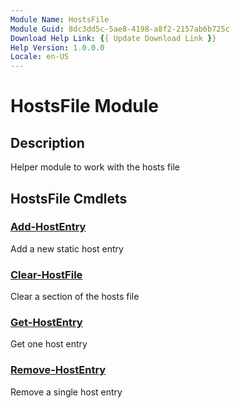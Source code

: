 ```yaml
---
Module Name: HostsFile
Module Guid: 8dc3dd5c-5ae8-4198-a8f2-2157ab6b725c
Download Help Link: {{ Update Download Link }}
Help Version: 1.0.0.0
Locale: en-US
---
```


# HostsFile Module
## Description
Helper module to work with the hosts file

## HostsFile Cmdlets
### [Add-HostEntry](Add-HostEntry.md)
Add a new static host entry

### [Clear-HostFile](Clear-HostFile.md)
Clear a section of the hosts file

### [Get-HostEntry](Get-HostEntry.md)
Get one host entry

### [Remove-HostEntry](Remove-HostEntry.md)
Remove a single host entry

